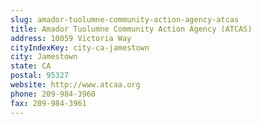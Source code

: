 ```yaml
---
slug: amador-tuolumne-community-action-agency-atcas
title: Amador Tuolumne Community Action Agency (ATCAS)
address: 10059 Victoria Way
cityIndexKey: city-ca-jamestown
city: Jamestown
state: CA
postal: 95327
website: http://www.atcaa.org
phone: 209-984-3960
fax: 209-984-3961
---
```

